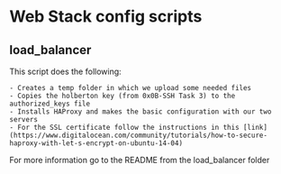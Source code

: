# Web Stack config scripts

## load_balancer
This script does the following:
```
- Creates a temp folder in which we upload some needed files
- Copies the holberton key (from 0x0B-SSH Task 3) to the authorized_keys file
- Installs HAProxy and makes the basic configuration with our two servers
- For the SSL certificate follow the instructions in this [link](https://www.digitalocean.com/community/tutorials/how-to-secure-haproxy-with-let-s-encrypt-on-ubuntu-14-04)
```
For more information go to the README from the load_balancer folder

